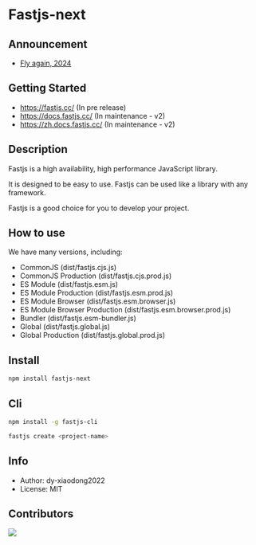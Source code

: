 # Fastjs-next

## Announcement

- [Fly again, 2024](https://github.com/fastjs-team/fastjs-next/discussions/59)

## Getting Started

- https://fastjs.cc/ (In pre release)
- https://docs.fastjs.cc/ (In maintenance - v2)
- https://zh.docs.fastjs.cc/ (In maintenance - v2)

## Description

Fastjs is a high availability, high performance JavaScript library.

It is designed to be easy to use. Fastjs can be used like a library with any framework.

Fastjs is a good choice for you to develop your project.

## How to use

We have many versions, including:
- CommonJS (dist/fastjs.cjs.js)
- CommonJS Production (dist/fastjs.cjs.prod.js)
- ES Module (dist/fastjs.esm.js)
- ES Module Production (dist/fastjs.esm.prod.js)
- ES Module Browser (dist/fastjs.esm.browser.js)
- ES Module Browser Production (dist/fastjs.esm.browser.prod.js)
- Bundler (dist/fastjs.esm-bundler.js)
- Global (dist/fastjs.global.js)
- Global Production (dist/fastjs.global.prod.js)

## Install

```bash
npm install fastjs-next
```

## Cli

```bash
npm install -g fastjs-cli

fastjs create <project-name>
```

## Info

- Author: dy-xiaodong2022
- License: MIT

## Contributors

<a href="https://github.com/fastjs-team/fastjs-next/graphs/contributors">
  <img src="https://contrib.rocks/image?repo=fastjs-team/fastjs-next" />
</a>